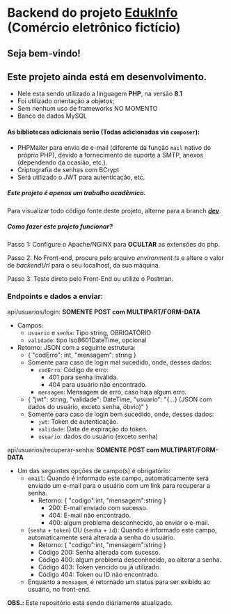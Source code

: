 # Backend do projeto [EdukInfo](https://github.com/leonardon397/edukinfo) (Comércio eletrônico fictício)

## Seja bem-vindo!

## Este projeto ainda está em desenvolvimento. 
* Nele esta sendo utilizado a linguagem **PHP**, na versão **8.1**
* Foi utilizado orientação a objetos;
* Sem nenhum uso de frameworks NO MOMENTO
* Banco de dados MySQL
#### As bibliotecas adicionais serão (Todas adicionadas via `composer`):
* PHPMailer para envio de e-mail (diferente da função `mail` nativo do próprio PHP), devido a fornecimento de suporte a SMTP, anexos (dependendo da ocasião, etc.).
* Criptografia de senhas com BCrypt
* Será utilizado o JWT para autenticação, etc.

##### Este projeto é apenas um trabalho acadêmico.

Para visualizar todo código fonte deste projeto, alterne para a branch [***dev***](https://github.com/leonardon397/prova-ecommerce-faculdade-av2-backend/tree/dev).


##### Como fazer este projeto funcionar?

Passo 1: Configure o Apache/NGINX para **OCULTAR** as extensões do php.

Passo 2: No Front-end, procure pelo arquivo *environment.ts* e altere o valor de *backendUrl* para o seu localhost, da sua máquina.

Passo 3: Teste direto pelo Front-End ou utilize o Postman.

### Endpoints e dados a enviar:

api/usuarios/login: **SOMENTE POST com MULTIPART/FORM-DATA**
  * Campos:
    * `usuario` e `senha`: Tipo string, OBRIGATÓRIO
    * `validade`: tipo Iso8601DateTime, opcional
  * Retorno: JSON com a seguinte estrutura:
    * { "codErro": int, "mensagem": string }
    * Somente para caso de login mal sucedido, onde, desses dados:
      * `codErro`: Código de erro:
        * 401 para senha inválida.
        * 404 para usuário não encontrado.
      * `mensagem`: Mensagem de erro, caso haja algum erro.
    * { "jwt": string, "validade": DateTime, "usuario": "{...} (JSON com dados do usuário, exceto senha, óbvio)" }
    * Somente para caso de login bem sucedido, onde, desses dados:
      * `jwt`: Token de autenticação. 
      * `validade`: Data de expiração do token.
      * `usuario`: dados do usuário (exceto senha)

api/usuarios/recuperar-senha: **SOMENTE POST com MULTIPART/FORM-DATA**
* Um das seguintes opções de campo(s) é obrigatório:
  * `email`: Quando é informado este campo, automaticamente será enviado um e-mail para o usuário com um link para recuperar a senha.
    * Retorno: { "codigo":int, "mensagem":string }
      * 200: E-mail enviado com sucesso.
      * 404: E-mail não encontrado.
      * 400: algum problema desconhecido, ao enviar o e-mail.
  * (`senha` + `token`) OU (`senha` + `id`): Quando é informado este campo, automaticamente será alterada a senha do usuário.
    * Retorno: { "codigo":int, "mensagem":string }
    * Código 200: Senha alterada com sucesso.
    * Código 400: algum problema desconhecido, ao alterar a senha.
    * Código 403: Token vencido ou já utilizado.
    * Código 404: Token ou ID não encontrado.
  * Enquanto a `mensagem`, é retornado um status para ser exibido ao usuário, no front-end.

 



**OBS.:** Este repositório está sendo diáriamente atualizado.
